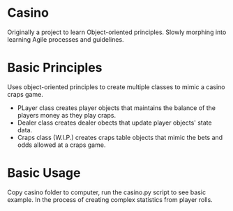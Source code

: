 # Casino
Originally a project to learn Object-oriented principles.  Slowly morphing into learning Agile processes and guidelines.  

# Basic Principles
Uses object-oriented principles to create multiple classes to mimic a casino craps game.  
* PLayer class creates player objects that maintains the balance of the players money as they play craps.
* Dealer class creates dealer obects that update player objects' state data.
* Craps class (W.I.P.) creates craps table objects that mimic the bets and odds allowed at a craps game.

# Basic Usage
Copy casino folder to computer, run the casino.py script to see basic example.
In the process of creating complex statistics from player rolls. 
